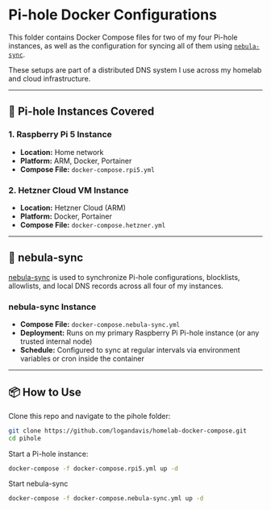 # Pi-hole Docker Configurations

This folder contains Docker Compose files for two of my four Pi-hole instances, as well as the configuration for syncing all of them using [`nebula-sync`](https://github.com/lovelaze/nebula-sync).

These setups are part of a distributed DNS system I use across my homelab and cloud infrastructure.

---

## 📍 Pi-hole Instances Covered

### 1. Raspberry Pi 5 Instance
- **Location:** Home network
- **Platform:** ARM, Docker, Portainer
- **Compose File:** `docker-compose.rpi5.yml`

### 2. Hetzner Cloud VM Instance
- **Location:** Hetzner Cloud (ARM)
- **Platform:** Docker, Portainer
- **Compose File:** `docker-compose.hetzner.yml`

---

## 🔄 nebula-sync

[nebula-sync](https://github.com/lovelaze/nebula-sync) is used to synchronize Pi-hole configurations, blocklists, allowlists, and local DNS records across all four of my instances.

### nebula-sync Instance
- **Compose File:** `docker-compose.nebula-sync.yml`
- **Deployment:** Runs on my primary Raspberry Pi Pi-hole instance (or any trusted internal node)
- **Schedule:** Configured to sync at regular intervals via environment variables or cron inside the container

---

## 📦 How to Use

Clone this repo and navigate to the pihole folder:
```bash
git clone https://github.com/logandavis/homelab-docker-compose.git
cd pihole
```
Start a Pi-hole instance:
```bash
docker-compose -f docker-compose.rpi5.yml up -d
```
Start nebula-sync
```bash
docker-compose -f docker-compose.nebula-sync.yml up -d
```
